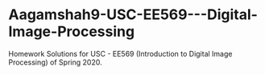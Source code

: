 # Aagamshah9-USC-EE569---Digital-Image-Processing
Homework Solutions for USC - EE569 (Introduction to Digital Image Processing) of Spring 2020.
